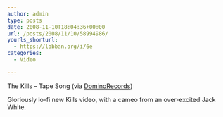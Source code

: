 ```yaml
---
author: admin
type: posts
date: 2008-11-10T18:04:36+00:00
url: /posts/2008/11/10/58994986/
yourls_shorturl:
  - https://lobban.org/i/6e
categories:
  - Video

---
```

The Kills &#8211; Tape Song (via [DominoRecords][1])

Gloriously lo-fi new Kills video, with a cameo from an over-excited Jack White.

 [1]: http://youtube.com/user/DominoRecords